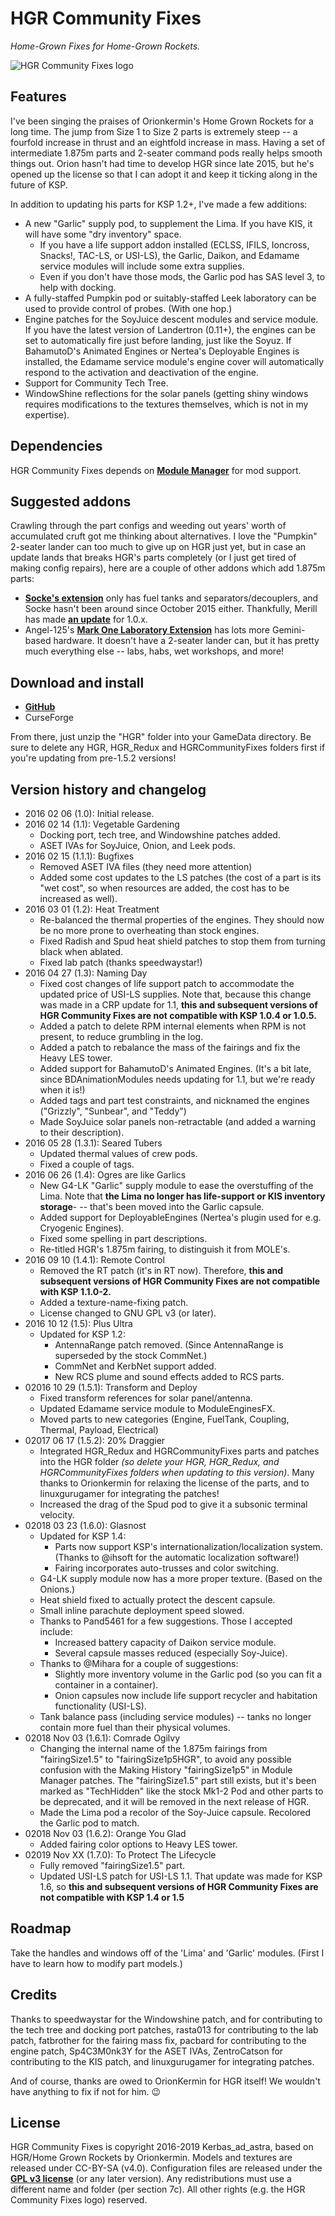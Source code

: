 # HGR Community Fixes

*Home-Grown Fixes for Home-Grown Rockets.*

![HGR Community Fixes logo](https://github.com/Kerbas-ad-astra/HGR-Community-Fixes/raw/master/HGR%20Community%20Fixes%20logo.png)

## Features

I've been singing the praises of Orionkermin's Home Grown Rockets for a long time.  The jump from Size 1 to Size 2 parts is extremely steep -- a fourfold increase in thrust and an eightfold increase in mass.  Having a set of intermediate 1.875m parts and 2-seater command pods really helps smooth things out.  Orion hasn't had time to develop HGR since late 2015, but he's opened up the license so that I can adopt it and keep it ticking along in the future of KSP.

In addition to updating his parts for KSP 1.2+, I've made a few additions:

- A new "Garlic" supply pod, to supplement the Lima.  If you have KIS, it will have some "dry inventory" space.
	- If you have a life support addon installed (ECLSS, IFILS, Ioncross, Snacks!, TAC-LS, or USI-LS), the Garlic, Daikon, and Edamame service modules will include some extra supplies.
	- Even if you don't have those mods, the Garlic pod has SAS level 3, to help with docking.
- A fully-staffed Pumpkin pod or suitably-staffed Leek laboratory can be used to provide control of probes.  (With one hop.)
- Engine patches for the SoyJuice descent modules and service module.  If you have the latest version of Landertron (0.11+), the engines can be set to automatically fire just before landing, just like the Soyuz.  If BahamutoD's Animated Engines or Nertea's Deployable Engines is installed, the Edamame service module's engine cover will automatically respond to the activation and deactivation of the engine.
- Support for Community Tech Tree.
- WindowShine reflections for the solar panels (getting shiny windows requires modifications to the textures themselves, which is not in my expertise).

## Dependencies

HGR Community Fixes depends on [**Module Manager**](http://forum.kerbalspaceprogram.com/index.php?/topic/50533-105-module-manager-2618-january-17th-with-even-more-sha-and-less-bug/) for mod support.

## Suggested addons

Crawling through the part configs and weeding out years' worth of accumulated cruft got me thinking about alternatives.  I love the "Pumpkin" 2-seater lander can too much to give up on HGR just yet, but in case an update lands that breaks HGR's parts completely (or I just get tired of making config repairs), here are a couple of other addons which add 1.875m parts:

- [**Socke's extension**](http://forum.kerbalspaceprogram.com/index.php?/topic/88780-wip-sockes-parts-1875m-extension/) only has fuel tanks and separators/decouplers, and Socke hasn't been around since October 2015 either.  Thankfully, Merill has made [**an update**](http://forum.kerbalspaceprogram.com/index.php?/topic/88780-wip-sockes-parts-1875m-extension/&do=findComment&comment=1929389) for 1.0.x.
- Angel-125's [**Mark One Laboratory Extension**](http://forum.kerbalspaceprogram.com/index.php?/topic/94352-alpha-105-mark-one-laboratory-extensions-mole-v03/) has lots more Gemini-based hardware.  It doesn't have a 2-seater lander can, but it has pretty much everything else -- labs, habs, wet workshops, and more!

## Download and install

- [**GitHub**](https://github.com/Kerbas-ad-astra/HGR-Community-Fixes/releases)
- CurseForge

From there, just unzip the "HGR" folder into your GameData directory.  Be sure to delete any HGR, HGR_Redux and HGRCommunityFixes folders first if you're updating from pre-1.5.2 versions!

## Version history and changelog

- 2016 02 06 (1.0): Initial release.
- 2016 02 14 (1.1): Vegetable Gardening
	- Docking port, tech tree, and Windowshine patches added.
	- ASET IVAs for SoyJuice, Onion, and Leek pods.
- 2016 02 15 (1.1.1): Bugfixes
	- Removed ASET IVA files (they need more attention)
	- Added some cost updates to the LS patches (the cost of a part is its "wet cost", so when resources are added, the cost has to be increased as well).
- 2016 03 01 (1.2): Heat Treatment
	- Re-balanced the thermal properties of the engines.  They should now be no more prone to overheating than stock engines.
	- Fixed Radish and Spud heat shield patches to stop them from turning black when ablated.
	- Fixed lab patch (thanks speedwaystar!)
- 2016 04 27 (1.3): Naming Day
	- Fixed cost changes of life support patch to accommodate the updated price of USI-LS supplies.  Note that, because this change was made in a CRP update for 1.1, **this and subsequent versions of HGR Community Fixes are not compatible with KSP 1.0.4 or 1.0.5.**
	- Added a patch to delete RPM internal elements when RPM is not present, to reduce grumbling in the log.
	- Added a patch to rebalance the mass of the fairings and fix the Heavy LES tower.
	- Added support for BahamutoD's Animated Engines.  (It's a bit late, since BDAnimationModules needs updating for 1.1, but we're ready when it is!)
	- Added tags and part test constraints, and nicknamed the engines ("Grizzly", "Sunbear", and "Teddy")
	- Made SoyJuice solar panels non-retractable (and added a warning to their description).
- 2016 05 28 (1.3.1): Seared Tubers
	- Updated thermal values of crew pods.
	- Fixed a couple of tags.
- 2016 06 26 (1.4): Ogres are like Garlics
	- New G4-LK "Garlic" supply module to ease the overstuffing of the Lima.  Note that **the Lima no longer has life-support or KIS inventory storage**- -- that's been moved into the Garlic capsule.
	- Added support for DeployableEngines (Nertea's plugin used for e.g. Cryogenic Engines).
	- Fixed some spelling in part descriptions.
	- Re-titled HGR's 1.875m fairing, to distinguish it from MOLE's.
- 2016 09 10 (1.4.1): Remote Control
	- Removed the RT patch (it's in RT now).  Therefore, **this and subsequent versions of HGR Community Fixes are not compatible with KSP 1.1.0-2.**
	- Added a texture-name-fixing patch.
	- License changed to GNU GPL v3 (or later).
- 2016 10 12 (1.5): Plus Ultra
	- Updated for KSP 1.2:
		- AntennaRange patch removed.  (Since AntennaRange is superseded by the stock CommNet.)
		- CommNet and KerbNet support added.
		- New RCS plume and sound effects added to RCS parts.
- 02016 10 29 (1.5.1): Transform and Deploy
	- Fixed transform references for solar panel/antenna.
	- Updated Edamame service module to ModuleEnginesFX.
	- Moved parts to new categories (Engine, FuelTank, Coupling, Thermal, Payload, Electrical)
- 02017 06 17 (1.5.2): 20% Draggier
	- Integrated HGR_Redux and HGRCommunityFixes parts and patches into the HGR folder *(so delete your HGR, HGR_Redux, and HGRCommunityFixes folders when updating to this version)*.  Many thanks to Orionkermin for relaxing the license of the parts, and to linuxgurugamer for integrating the patches!
	- Increased the drag of the Spud pod to give it a subsonic terminal velocity.
- 02018 03 23 (1.6.0): Glasnost
	- Updated for KSP 1.4:
		- Parts now support KSP's internationalization/localization system.  (Thanks to @ihsoft for the automatic localization software!)
		- Fairing incorporates auto-trusses and color switching.
	- G4-LK supply module now has a more proper texture.  (Based on the Onions.)
	- Heat shield fixed to actually protect the descent capsule.
	- Small inline parachute deployment speed slowed.
	- Thanks to Pand5461 for a few suggestions.  Those I accepted include:
		- Increased battery capacity of Daikon service module.
		- Several capsule masses reduced (especially Soy-Juice).
	- Thanks to @Mihara for a couple of suggestions:
		- Slightly more inventory volume in the Garlic pod (so you can fit a container in a container).
		- Onion capsules now include life support recycler and habitation functionality (USI-LS).
	- Tank balance pass (including service modules) -- tanks no longer contain more fuel than their physical volumes.
- 02018 Nov 03 (1.6.1): Comrade Ogilvy
	- Changing the internal name of the 1.875m fairings from "fairingSize1.5" to "fairingSize1p5HGR", to avoid any possible confusion with the Making History "fairingSize1p5" in Module Manager patches.  The "fairingSize1.5" part still exists, but it's been marked as "TechHidden" like the stock Mk1-2 Pod and other parts to be deprecated, and it will be removed in the next release of HGR.
	- Made the Lima pod a recolor of the Soy-Juice capsule.  Recolored the Garlic pod to match.
- 02018 Nov 03 (1.6.2): Orange You Glad
	- Added fairing color options to Heavy LES tower.
- 02019 Nov XX (1.7.0): To Protect The Lifecycle
	- Fully removed "fairingSize1.5" part.
	- Updated USI-LS patch for USI-LS 1.1.  That update was made for KSP 1.6, so **this and subsequent versions of HGR Community Fixes are not compatible with KSP 1.4 or 1.5**
	
## Roadmap

Take the handles and windows off of the 'Lima' and 'Garlic' modules.  (First I have to learn how to modify part models.)

## Credits

Thanks to speedwaystar for the Windowshine patch, and for contributing to the tech tree and docking port patches, rasta013 for contributing to the lab patch, fatbrother for the fairing mass fix, pacbard for contributing to the engine patch, Sp4C3M0nk3Y for the ASET IVAs, ZentroCatson for contributing to the KIS patch, and linuxgurugamer for integrating patches.

And of course, thanks are owed to OrionKermin for HGR itself!  We wouldn't have anything to fix if not for him.  :wink:

## License

HGR Community Fixes is copyright 2016-2019 Kerbas_ad_astra, based on HGR/Home Grown Rockets by Orionkermin.  Models and textures are released under CC-BY-SA (v4.0).  Configuration files are released under the [**GPL v3 license**](https://www.gnu.org/licenses/gpl-3.0) (or any later version).  Any redistributions must use a different name and folder (per section 7c).  All other rights (e.g. the HGR Community Fixes logo) reserved.